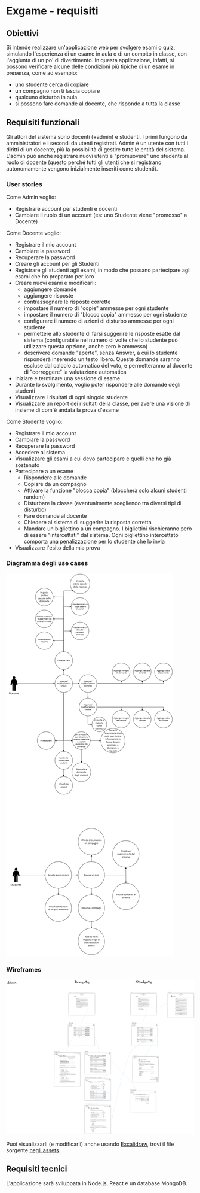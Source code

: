 # Exgame - requisiti

## Obiettivi

Si intende realizzare un'applicazione web per svolgere esami o quiz, simulando l'esperienza di un esame in aula o di un compito in classe, con l'aggiunta di un po' di divertimento. In questa applicazione, infatti, si possono verificare alcune delle condizioni più tipiche di un esame in presenza, come ad esempio:

- uno studente cerca di copiare
- un compagno non ti lascia copiare
- qualcuno disturba in aula
- si possono fare domande al docente, che risponde a tutta la classe

## Requisiti funzionali

Gli attori del sistema sono docenti (+admin) e studenti. I primi fungono da amministratori e i secondi da utenti registrati. Admin è un utente con tutti i diritti di un docente, più la possibilità di gestire tutte le entità del sistema. L'admin può anche registrare nuovi utenti e "promuovere" uno studente al ruolo di docente (questo perché tutti gli utenti che si registrano autonomamente vengono inizialmente inseriti come studenti).

### User stories

Come Admin voglio:

- Registrare account per studenti e docenti
- Cambiare il ruolo di un account (es: uno Studente viene "promosso" a Docente)

Come Docente voglio:

- Registrare il mio account
- Cambiare la password
- Recuperare la password
- Creare gli account per gli Studenti
- Registrare gli studenti agli esami, in modo che possano partecipare agli esami che ho preparato per loro
- Creare nuovi esami e modificarli:
  - aggiungere domande
  - aggiungere risposte
  - contrassegnare le risposte corrette
  - impostare il numero di "copie" ammesse per ogni studente
  - impostare il numero di "blocco copia" ammesso per ogni studente
  - configurare il numero di azioni di disturbo ammesse per ogni studente
  - permettere allo studente di farsi suggerire le risposte esatte dal sistema (configurabile nel numero di volte che lo studente può utilizzare questa opzione, anche zero è ammesso)
  - descrivere domande "aperte", senza Answer, a cui lo studente risponderà inserendo un testo libero. Queste domande saranno escluse dal calcolo automatico del voto, e permetteranno al docente di "correggere" la valutazione automatica
- Iniziare e terminare una sessione di esame
- Durante lo svolgimento, voglio poter rispondere alle domande degli studenti
- Visualizzare i risultati di ogni singolo studente
- Visualizzare un report dei risultati della classe, per avere una visione di insieme di com'è andata la prova d'esame

Come Studente voglio:

- Registrare il mio account
- Cambiare la password
- Recuperare la password
- Accedere al sistema
- Visualizzare gli esami a cui devo partecipare e quelli che ho già sostenuto
- Partecipare a un esame
  - Rispondere alle domande
  - Copiare da un compagno
  - Attivare la funzione "blocca copia" (bloccherà solo alcuni studenti random)
  - Disturbare la classe (eventualmente scegliendo tra diversi tipi di disturbo)
  - Fare domande al docente
  - Chiedere al sistema di suggerire la risposta corretta
  - Mandare un bigliettino a un compagno. I bigliettini rischieranno però di essere "intercettati" dal sistema. Ogni bigliettino intercettato comporta una penalizzazione per lo studente che lo invia
- Visualizzare l'esito della mia prova

### Diagramma degli use cases

![use cases](./assets/exgame%20-%20use%20cases.png)

### Wireframes

![](./assets/wireframes.png)

Puoi visualizzarli (e modificarli) anche usando [Excalidraw](https://excalidraw.com/), trovi il file sorgente [negli assets](./assets/wireframes.excalidraw).

## Requisiti tecnici

L'applicazione sarà sviluppata in Node.js, React e un database MongoDB.
